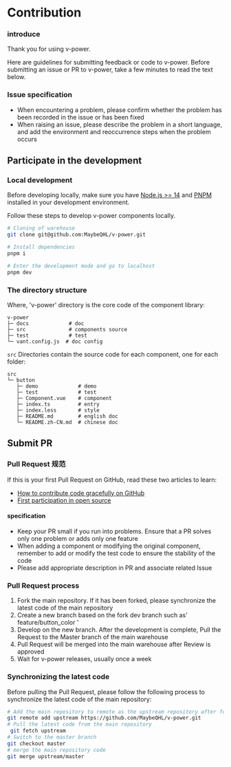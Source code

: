 # Contribution

### introduce

Thank you for using v-power.

Here are guidelines for submitting feedback or code to v-power. Before submitting an issue or PR to v-power, take a few minutes to read the text below.

### Issue specification

- When encountering a problem, please confirm whether the problem has been recorded in the issue or has been fixed
- When raising an issue, please describe the problem in a short language, and add the environment and reoccurrence steps when the problem occurs

## Participate in the development

### Local development

Before developing locally, make sure you have [Node.js &gt;= 14](https://nodejs.org) and [PNPM](https://pnpm.io) installed in your development environment.

Follow these steps to develop v-power components locally.

```bash
# Cloning of warehouse
git clone git@github.com:MaybeQHL/v-power.git

# Install dependencies
pnpm i

# Enter the development mode and go to localhost
pnpm dev
```

### The directory structure

Where, 'v-power' directory is the core code of the component library:

```
v-power
├─ docs             # doc
├─ src              # components source
├─ test             # test
└─ vant.config.js  # doc config
```

`src` Directories contain the source code for each component, one for each folder:

```
src
└─ button
   ├─ demo             # demo
   ├─ test             # test
   ├─ Component.vue    # component
   ├─ index.ts         # entry
   ├─ index.less       # style
   ├─ README.md        # english doc
   └─ README.zh-CN.md  # chinese doc
```

## Submit PR

### Pull Request 规范

If this is your first Pull Request on GitHub, read these two articles to learn:

- [How to contribute code gracefully on GitHub](https://segmentfault.com/a/1190000000736629)
- [First participation in open source](https://github.com/firstcontributions/first-contributions/blob/master/translations/README.chs.md)

#### specification

- Keep your PR small if you run into problems. Ensure that a PR solves only one problem or adds only one feature
- When adding a component or modifying the original component, remember to add or modify the test code to ensure the stability of the code
- Please add appropriate description in PR and associate related Issue

### Pull Request process

1. Fork the main repository. If it has been forked, please synchronize the latest code of the main repository
2. Create a new branch based on the fork dev branch such as' feature/button_color '
3. Develop on the new branch. After the development is complete, Pull the Request to the Master branch of the main warehouse
4. Pull Request will be merged into the main warehouse after Review is approved
5. Wait for v-power releases, usually once a week

### Synchronizing the latest code

Before pulling the Pull Request, please follow the following process to synchronize the latest code of the main repository:

```bash
# Add the main repository to remote as the upstream repository after fork
git remote add upstream https://github.com/MaybeQHL/v-power.git
# Pull the latest code from the main repository
 git fetch upstream
# Switch to the master branch
git checkout master
# merge the main repository code
git merge upstream/master
```
